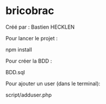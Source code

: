 # bricobrac
Créé par : Bastien HECKLEN

Pour lancer le projet : 

npm install


Pour créer la BDD : 

BDD.sql


Pour ajouter un user (dans le terminal): 

script/adduser.php

